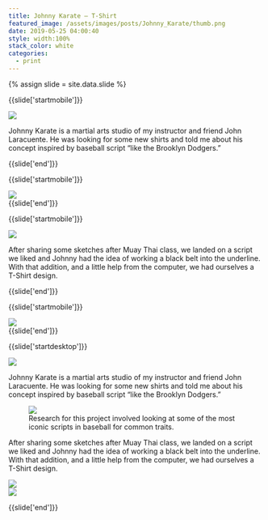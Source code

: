 ```yaml
---
title: Johnny Karate — T-Shirt
featured_image: /assets/images/posts/Johnny_Karate/thumb.png
date: 2019-05-25 04:00:40
style: width:100%
stack_color: white
categories:
  - print
---
```

{% assign slide = site.data.slide %}

{{slide['startmobile']}}
  <div>
    <img
      class='full-height' 
      src='/assets/images/posts/Johnny_Karate/johnny-1-mobile@2x.png'
    />
  </div>

  <p class="bg">Johnny Karate is a martial arts studio of my instructor and friend John Laracuente. He was looking for some new shirts and told me about his concept inspired by baseball script “like the Brooklyn Dodgers.”</p>
{{slide['end']}}

{{slide['startmobile']}}
  <div>
    <img
      class='full-height' 
      src='/assets/images/posts/Johnny_Karate/johnny-2-mobile@2x.png'
    />
  </div>
{{slide['end']}}

{{slide['startmobile']}}
  <div>
    <img
      class='full-height' 
      src='/assets/images/posts/Johnny_Karate/johnny-3-mobile@2x.png'
    />
  </div>

  <p class="bg">After sharing some sketches after Muay Thai class, we landed on a script we liked and Johnny had the idea of working a black belt into the underline. With that addition, and a little help from the computer, we had ourselves a T-Shirt design.</p>
{{slide['end']}}

{{slide['startmobile']}}
  <div>
    <img
      class='full-height' 
      src='/assets/images/posts/Johnny_Karate/johnny-4-mobile@2x.png'
    />
  </div>
{{slide['end']}}

{{slide['startdesktop']}}
  <div>
    <img
      class='full-width' 
      src='/assets/images/posts/Johnny_Karate/johnny-1@2x.png'
    />
  </div>

  <p>Johnny Karate is a martial arts studio of my instructor and friend John Laracuente. He was looking for some new shirts and told me about his concept inspired by baseball script “like the Brooklyn Dodgers.”</p>

  <figure>
    <img
      src='/assets/images/posts/Johnny_Karate/johnny-2@2x.png'
    />
    <figcaption>Research for this project involved looking at some of the most iconic scripts in baseball for common traits.</figcaption>
  </figure>

  <p>After sharing some sketches after Muay Thai class, we landed on a script we liked and Johnny had the idea of working a black belt into the underline. With that addition, and a little help from the computer, we had ourselves a T-Shirt design.</p>

  <div><img src='/assets/images/posts/Johnny_Karate/johnny-3@2x.png'/></div>

  <div><img src='/assets/images/posts/Johnny_Karate/johnny-4@2x.png' /></div>

{{slide['end']}}